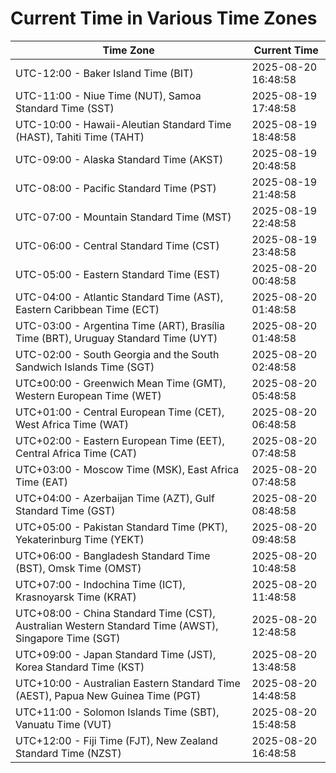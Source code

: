 # Current Time in Various Time Zones

| Time Zone | Current Time |
|-----------|--------------|
| UTC-12:00 - Baker Island Time (BIT) | 2025-08-20 16:48:58 |
| UTC-11:00 - Niue Time (NUT), Samoa Standard Time (SST) | 2025-08-19 17:48:58 |
| UTC-10:00 - Hawaii-Aleutian Standard Time (HAST), Tahiti Time (TAHT) | 2025-08-19 18:48:58 |
| UTC-09:00 - Alaska Standard Time (AKST) | 2025-08-19 20:48:58 |
| UTC-08:00 - Pacific Standard Time (PST) | 2025-08-19 21:48:58 |
| UTC-07:00 - Mountain Standard Time (MST) | 2025-08-19 22:48:58 |
| UTC-06:00 - Central Standard Time (CST) | 2025-08-19 23:48:58 |
| UTC-05:00 - Eastern Standard Time (EST) | 2025-08-20 00:48:58 |
| UTC-04:00 - Atlantic Standard Time (AST), Eastern Caribbean Time (ECT) | 2025-08-20 01:48:58 |
| UTC-03:00 - Argentina Time (ART), Brasília Time (BRT), Uruguay Standard Time (UYT) | 2025-08-20 01:48:58 |
| UTC-02:00 - South Georgia and the South Sandwich Islands Time (SGT) | 2025-08-20 02:48:58 |
| UTC±00:00 - Greenwich Mean Time (GMT), Western European Time (WET) | 2025-08-20 05:48:58 |
| UTC+01:00 - Central European Time (CET), West Africa Time (WAT) | 2025-08-20 06:48:58 |
| UTC+02:00 - Eastern European Time (EET), Central Africa Time (CAT) | 2025-08-20 07:48:58 |
| UTC+03:00 - Moscow Time (MSK), East Africa Time (EAT) | 2025-08-20 07:48:58 |
| UTC+04:00 - Azerbaijan Time (AZT), Gulf Standard Time (GST) | 2025-08-20 08:48:58 |
| UTC+05:00 - Pakistan Standard Time (PKT), Yekaterinburg Time (YEKT) | 2025-08-20 09:48:58 |
| UTC+06:00 - Bangladesh Standard Time (BST), Omsk Time (OMST) | 2025-08-20 10:48:58 |
| UTC+07:00 - Indochina Time (ICT), Krasnoyarsk Time (KRAT) | 2025-08-20 11:48:58 |
| UTC+08:00 - China Standard Time (CST), Australian Western Standard Time (AWST), Singapore Time (SGT) | 2025-08-20 12:48:58 |
| UTC+09:00 - Japan Standard Time (JST), Korea Standard Time (KST) | 2025-08-20 13:48:58 |
| UTC+10:00 - Australian Eastern Standard Time (AEST), Papua New Guinea Time (PGT) | 2025-08-20 14:48:58 |
| UTC+11:00 - Solomon Islands Time (SBT), Vanuatu Time (VUT) | 2025-08-20 15:48:58 |
| UTC+12:00 - Fiji Time (FJT), New Zealand Standard Time (NZST) | 2025-08-20 16:48:58 |

